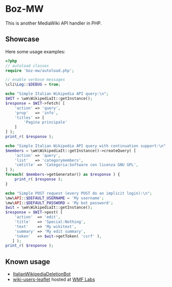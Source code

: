 # Boz-MW

This is another MediaWiki API handler in PHP.

## Showcase

Here some usage examples:

```php
<?php
// autoload classes
require 'boz-mw/autoload.php';

// enable verbose messages
\cli\Log::$DEBUG = true;

echo "Simple Italian Wikipedia API query:\n";
$WIT = \wm\WikipediaIt::getInstance();
$response = $WIT->fetch( [
	'action' => 'query',
	'prop'   => 'info',
	'titles' => [
		'Pagina principale'
	]
] );
print_r( $response );

echo "Simple Italian Wikipedia API query with continuation support:\n";
$members = \wm\WikipediaIt::getInstance()->createQuery( [
	'action' => 'query',
	'list'   => 'categorymembers',
	'cmtitle' => 'Categoria:Software con licenza GNU GPL',
] );
foreach( $members->getGenerator() as $response ) {
	print_r( $response );
}

echo "Simple POST request (every POST do an implicit login):\n";
\mw\API::$DEFAULT_USERNAME = 'My username';
\mw\API::$DEFAULT_PASSWORD = 'My bot password';
$wit = \wm\WikipediaIt::getInstance();
$response = $WIT->post( [
	'action'  => 'edit',
	'title'   => 'Special:Nothing',
	'text'    => 'My wikitext',
	'summary' => 'My edit summary',
	'token'   => $wit->getToken( 'csrf' ),
   ] );
print_r( $response );
```

## Known usage
* [ItalianWikipediaDeletionBot](https://github.com/valerio-bozzolan/ItalianWikipediaDeletionBot)
* [wiki-users-leaflet](https://github.com/valerio-bozzolan/wiki-users-leaflet/) hosted at [WMF Labs](https://tools.wmflabs.org/it-wiki-users-leaflet/)
